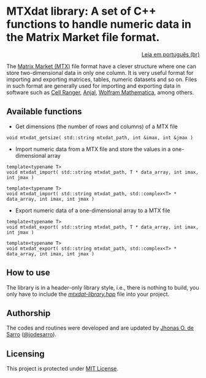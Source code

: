 # MTXdat library: A set of C++ functions to handle numeric data in the Matrix Market file format.

<p align="right"><a href="README.pt-br.md">Leia em português (br)</a></p>

The [Matrix Market (MTX)](https://math.nist.gov/MatrixMarket/formats.html) file format have a clever structure where one can store two-dimensional data in only one column. It is very useful format for importing and exporting matrices, tables, numeric datasets and so on. Files in such format are generally used for importing and exporting data in software such as [Cell Ranger](https://support.10xgenomics.com/single-cell-gene-expression/software/pipelines/latest/what-is-cell-ranger), [Anjal](http://murasu.com/murasu-anjal/), [Wolfram Mathematica](https://reference.wolfram.com/language/ref/format/MTX.html), among others.

## Available functions

- Get dimensions (the number of rows and columns) of a MTX file
```
void mtxdat_getsize( std::string mtxdat_path, int &imax, int &jmax )
```

- Import numeric data from a MTX file and store the values in a one-dimensional array
```
template<typename T>
void mtxdat_import( std::string mtxdat_path, T * data_array, int imax, int jmax )

template<typename T>
void mtxdat_import( std::string mtxdat_path, std::complex<T> * data_array, int imax, int jmax )
```

- Export numeric data of a one-dimensional array to a MTX file
```
template<typename T>
void mtxdat_export( std::string mtxdat_path, T * data_array, int imax, int jmax )

template<typename T>
void mtxdat_export( std::string mtxdat_path, std::complex<T> * data_array, int imax, int jmax )
```

## How to use

The library is in a header-only library style, i.e., there is nothing to build, you only have to include the <a href="mtxdat-library.hpp">*mtxdat-library.hpp*</a> file into your project.

## Authorship

The codes and routines were developed and are updated by <a href="https://www.researchgate.net/profile/Jhonas-de-Sarro">Jhonas O. de Sarro</a> ([@jodesarro]( https://github.com/jodesarro )).

## Licensing

This project is protected under <a href="LICENSE">MIT License</a>.
